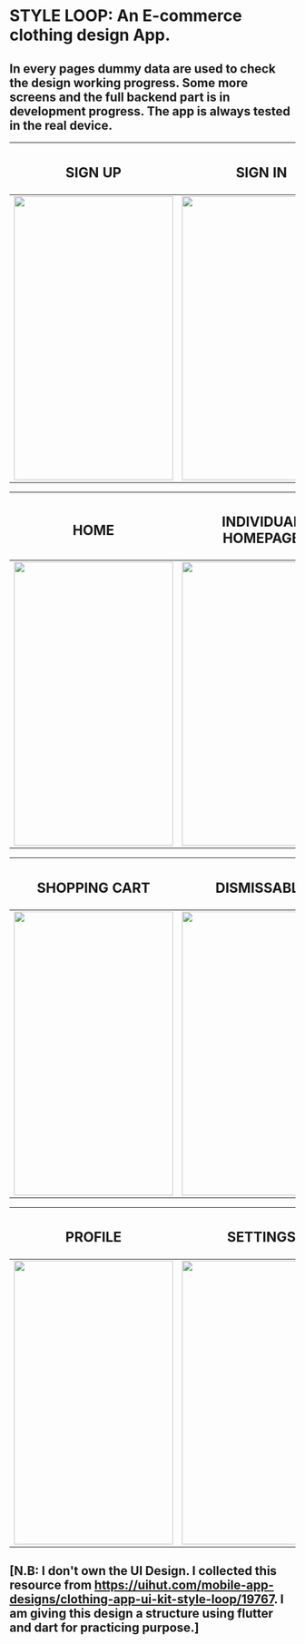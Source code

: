 # STYLE LOOP: An E-commerce clothing design App. 

## In every pages dummy data are used to check the design working progress. Some more screens and the full backend part is in development progress. The app is always tested in the real device. 

|<h2>SIGN UP</h2>|<h2>SIGN IN</h2>|<h2>DRAWER</h2>|
|----------------|----------------|---------------|
|<img src="https://github.com/Neloy-Barman/Clothing-Design-App/assets/110896263/ff2878ae-8cef-4aaf-9a00-eed7f7f7180d" width="280" height="500" />|<img src="https://github.com/Neloy-Barman/Clothing-Design-App/assets/110896263/20e55f48-2146-44c2-90f6-94497f453156" width="280" height="500" />|<img src="https://github.com/Neloy-Barman/Clothing-Design-App/assets/110896263/96d4517b-4a92-4d06-9a0b-ed567ab8e2f8" width="280" height="500" />

|<h2>HOME</h2>|<h2>INDIVIDUAL HOMEPAGE</h2>|<h2>FAVOURITES</h2>|
|-------------|----------------------------|-------------------|
|<img src="https://github.com/Neloy-Barman/Clothing-Design-App/assets/110896263/f128680c-392c-47e4-a2aa-7022c94e5f81" width="280" height="500" />|<img src="https://github.com/Neloy-Barman/Clothing-Design-App/assets/110896263/798b0ac3-2a1e-4ce6-ad74-cf4580c2a595" width="280" height="500" />|<img src="https://github.com/Neloy-Barman/Clothing-Design-App/assets/110896263/46ecc58d-bedd-46e9-9d16-42f463dc749e" width="280" height="500" />

|<h2>SHOPPING CART</h2>|<h2>DISMISSABLE</h2>|<h2>CONFIRMATION</h2>|
|----------------------|--------------------|--------------------|
|<img src="https://github.com/Neloy-Barman/Clothing-Design-App/assets/110896263/325c9d64-0b4e-4133-b3f4-54ad240c4b15" width="280" height="500" />|<img src="https://github.com/Neloy-Barman/Clothing-Design-App/assets/110896263/a91c4207-7709-424e-b453-b5e928d3d8bf" width="280" height="500" />|<img src="https://github.com/Neloy-Barman/Clothing-Design-App/assets/110896263/d0c1f8e6-0e2f-4f03-9319-03c6d693f0e8" width="280" height="500" />

|<h2>PROFILE</h2>|<h2>SETTINGS</h2>|<h2>GIFT OPTION</h2>|
|----------------|-----------------|--------------------|
|<img src="https://github.com/Neloy-Barman/Clothing-Design-App/assets/110896263/153b4261-47d3-452d-a7bd-fbdad82a9595" width="280" height="500" />|<img src="https://github.com/Neloy-Barman/Clothing-Design-App/assets/110896263/14c96936-adcd-4988-ad06-e5a221b076c5" width="280" height="500" />|<img src="https://github.com/Neloy-Barman/Clothing-Design-App/assets/110896263/4760ee36-b053-4cc8-9e7a-c9973f8677ef" height="500" />

## [N.B: I don't own the UI Design. I collected this resource from https://uihut.com/mobile-app-designs/clothing-app-ui-kit-style-loop/19767. I am giving this design a structure using flutter and dart for practicing purpose.]

